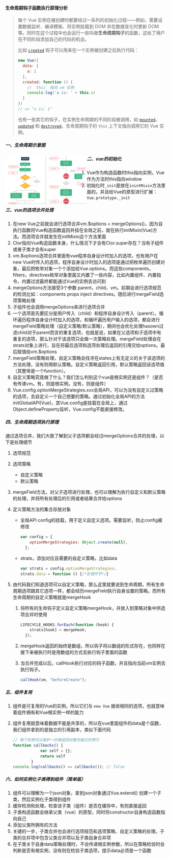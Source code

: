 #### 生命周期钩子函数执行原理分析

> 每个 Vue 实例在被创建时都要经过一系列的初始化过程——例如，需要设置数据监听、编译模板、将实例挂载到 DOM 并在数据变化时更新 DOM 等。同时在这个过程中也会运行一些叫做**生命周期钩子**的函数，这给了用户在不同阶段添加自己的代码的机会。
>
> 比如 [`created`](https://cn.vuejs.org/v2/api/#created) 钩子可以用来在一个实例被创建之后执行代码：
>
> ```js
> new Vue({
>   data: {
>     a: 1
>   },
>   created: function () {
>     // `this` 指向 vm 实例
>     console.log('a is: ' + this.a)
>   }
> })
> // => "a is: 1"
> ```
>
> 也有一些其它的钩子，在实例生命周期的不同阶段被调用，如 [`mounted`](https://cn.vuejs.org/v2/api/#mounted)、[`updated`](https://cn.vuejs.org/v2/api/#updated) 和 [`destroyed`](https://cn.vuejs.org/v2/api/#destroyed)。生命周期钩子的 `this` 上下文指向调用它的 Vue 实例。

##### 一、生命周期示意图

<img src="生命周期钩子函数执行原理分析.assets/image-20220412154825434.png" alt="image-20220412154825434" style="zoom: 25%;" align="left"/>

##### 二、vue的初始化

1. Vue作为构造函数时this指向实例，Vue作为方法时this指向window
2. 初始化时`_init`是放在`inintMixin`方法里面的，并且给Vue的原型进行扩展：`Vue.prototype._init`

##### 三、vue的选项合并处理

1. 在new Vue之前就会进行选项合并vm.$options = mergeOptions()，因为自执行函数将Vue构造函数返回并挂在全局之前，就在执行initMixin(Vue)方法。而选项合并就发生在initMixin这个方法里面
2. Ctor指向Vue构造函数本身，什么情况下才会有Ctor.super存在？当有子组件或者子类才会有super
3. vm.$options选项合并里面有vue程序自身设计时加入的选项，也有用户在new Vue时传入的选项，程序自身设计时加入的选项是通过把枚举遍历创建对象，最后把枚举对象一个个添加给Vue.options。而这些components，filters，directives枚举对象里面又内置了一些内容，比如内置组件、内置指令，内置过滤最终都能通过Vue的实例去访问到
4. mergeOptions方法接受3个参数 parent，child，vm。前期会进行选项规范的检测比如：components props inject directives。随后进行mergeField选项策略处理
5. 子组件也会调用mergeOptions来进行选项合并
6. 一个选项首先要区分是用户传入（child）和程序自身设计传入（parent）。循环遍历程序自身设计时加入的选项，和循环遍历用户输入的选项，都会进行mergeField策略处理（自定义策略/默认策略），期间也会优化处理hasown过滤child对于parent而言的重复选项，也就是说，如果在父选项和子选项中有重复的选项，那么针对于该选项只会做一次策略处理。mergeField处理会在strats对象上进行，旨在将最后选项和选项处理后返回的引用交给options。最后赋值给vm.$options
7. mergeField策略处理，自定义策略会找寻在states上有无定义的关于该选项的方法处理，没有则用默认策略。自定义策略返回引用，默认策略返回该选项值（其整体是一个function）。
7. 自定义策略究竟做了什么？我们怎么判别这个vue是根实例还是组件？（是否有传递vm。有，则是根实例。没有，则是组件）
8. Vue.config.optionMergeStrategies.xxx全局API，可以为没有自定义过策略的选项，去自定义一个自己想要的策略。通过初始化全局API的方法initGlobalAPI(Vue)，其Vue.config是挂载在全局上，通过Object.defineProperty监听，Vue.config不能直接修改。

##### 四、生命周期选项执行原理

通过选项合并，我们大致了解到父子选项都会经过mergeOptions合并的处理，以下是处理细节

1. 选项规范

2. 选项策略

   - 自定义策略
   - 默认策略

3. mergeField方法，对父子选项进行处理，也可以理解为执行自定义和默认策略的处理，并将所有处理后的引用或者结果合并给options

4. 定义策略方法的集合存放对象

   - 全局API config的挂载，用于定义自定义选项。需要监听，防止config被修改

     ```js
     var config = {
         optionMergeStrategies: Object.create(null),
       };
     ```

   - strats，添加对应且需要的自定义策略，比如data

     ```js
     var strats = config.optionMergeStrategies;
     strats.data = function () {/*处理环节*/}
     ```

5. 由代码我们知道选项可以自定义策略，那么这里就要说到生命周期，所有生命周期选项跟其它选项一样，都会经历mergeField执行自身设置的策略。而所有生命周期的自定义策略就是mergeHook

   1. 将所有的生命钩子定义自定义策略mergeHook，并放入到策略对象中供选项合并时使用

      ```js
      LIFECYCLE_HOOKS.forEach(function (hook) {
          strats[hook] = mergeHook;
        });
      ```

   2. mergeHook返回的始终是数组，所以钩子将以数组的形式存在，也同样在接下来被执行时是用数组的方式去执行钩子里面的函数

   3. 当合并完成以后，callHook执行对应的钩子函数，并且指向当前vm实例去执行钩子。

      ```js
      callHook(vm, "beforeCreate");
      ```

##### 五、组件复用

1. 组件是可复用的Vue的实例，所以它们与 `new Vue` 接收相同的选项，也就意味着组件拥有和Vue根实例一样的能力

2. 组件复用就意味着数据不能是共享的，所以在vue里面组件的data是个函数，我们组件拿到的是独立的引用副本，类似下面代码

   ```js
   // 每个实例可以维护一份被返回对象的独立的拷贝
   function callbacks() {
               var self = {};
               return self
           }
   console.log(callbacks() == callbacks()); // false
   ```

##### 六、如何实例化子类得到组件（简单版）

1. 组件可以理解为一个json对象，拿到json对象通过Vue.extend() 创建一个子类，然后实例化子类得到组件
2. 缓存检测和处理，检查该子类（组件）是否在缓存中，有则直接返回
3. 子类构造函数会继承父类（vue）的原型，同时将constructor自身构造函数指向自己
4. 添加父类所拥有的方法
5. 关键的一步，子类合并也会进行选项规范和选项策略、自定义策略的处理。子类的合并项中包含父类合并项以及子类自身合并项
6. 在子类关于自身data策略处理时，不会传递根实例参数，所以在策略检验时会判断是否有根实例，没有则在检验子类选项，提示data必须是一个函数